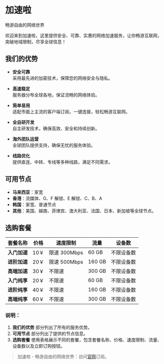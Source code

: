# 加速啦
畅游自由的网络世界

欢迎来到加速啦，这里提供安全、可靠、实惠的网络加速服务，让你畅游互联网，突破地域限制，尽享全球信息！

## 我们的优势
- **安全可靠**  
  采用最先进的加密技术，保障您的网络安全与隐私。
  
- **高速稳定**  
  服务器分布全球各地，保证流畅的网络体验。
  
- **简单易用**  
  适配市面上主流的客户端订阅，一键连接，轻松畅游互联网。
  
- **全自研开发**  
  自主研发技术，确保高效、安全和持续创新。
  
- **海外团队运营**  
  全球团队提供支持，确保无忧的服务体验。
  
- **线路优化**  
  提供直连、中转、专线等多种线路，满足不同需求。

## 可用节点
- **马来西亚**：家宽
- **香港**：流媒体、G、F 解锁、E 解锁、C、B、A
- **韩国**：家宽、普通节点
- **其他**：美国、越南、菲律宾、澳大利亚、法国、日本、新加坡等全球节点。

## 选购套餐

| 套餐名称       | 价格  | 速度限制 | 流量      | 设备数    |
|----------------|-------|----------|-----------|-----------|
| **入门加速**   | 10￥  | 限速 300Mbps | 60 GB     | 不限设备数 |
| **进阶加速**   | 20￥  | 限速 500Mbps | 160 GB    | 不限设备数 |
| **高端加速**   | 30￥  | 不限速      | 300 GB    | 不限设备数 |
| **入门纯享**   | 20￥  | 不限速      | 60 GB     | 不限设备数 |
| **进阶纯享**   | 40￥  | 不限速      | 160 GB    | 不限设备数 |
| **高端纯享**   | 60￥  | 不限速      | 300 GB    | 不限设备数 |

### 说明：
1. **我们的优势** 部分列出了所有的服务优势。
2. **可用节点** 部分列出了提供的节点信息。
3. **选购套餐** 使用表格展示不同的套餐，包含套餐名称、价格、速度限制、流量、设备数以及立即订购按钮。

> 加速啦 - 畅游自由的网络世界：访问[官网](https://tiao.bid/245)订阅。
